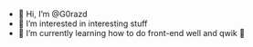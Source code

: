 - 👋 Hi, I’m @G0razd
- 👀 I’m interested in interesting stuff
- 🌱 I’m currently learning how to do front-end well and qwik 🎺
